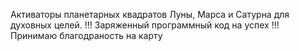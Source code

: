 Активаторы планетарных квадратов Луны, Марса и Сатурна для духовных целей.
!!! Заряженный программный код на успех !!!
Принимаю благодраность на карту 
